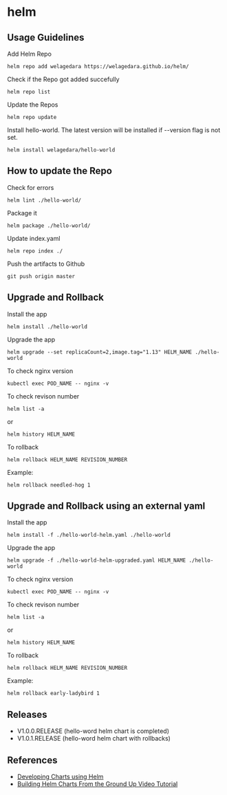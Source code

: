 # helm

## Usage Guidelines

Add Helm Repo
```
helm repo add welagedara https://welagedara.github.io/helm/
```
Check if the Repo got added succefully
```
helm repo list
```
Update the Repos
```
helm repo update
```
Install hello-world. The latest version will be installed if --version flag is not set.
```
helm install welagedara/hello-world 
```

## How to update the Repo

Check for errors
```
helm lint ./hello-world/
```
Package it
```
helm package ./hello-world/
```
Update index.yaml
```
helm repo index ./
```
Push the artifacts to Github
```
git push origin master
```

## Upgrade and Rollback 

Install the app
```
helm install ./hello-world
``` 
Upgrade the app
```
helm upgrade --set replicaCount=2,image.tag="1.13" HELM_NAME ./hello-world
```
To check nginx version
```
kubectl exec POD_NAME -- nginx -v
```
To check revison number 
```
helm list -a
```
or 
```
helm history HELM_NAME
```
To rollback
```
helm rollback HELM_NAME REVISION_NUMBER
```
Example:
```
helm rollback needled-hog 1
```

## Upgrade and Rollback using an external yaml

Install the app
```
helm install -f ./hello-world-helm.yaml ./hello-world
``` 
Upgrade the app
```
helm upgrade -f ./hello-world-helm-upgraded.yaml HELM_NAME ./hello-world
```
To check nginx version
```
kubectl exec POD_NAME -- nginx -v
```
To check revison number 
```
helm list -a
```
or 
```
helm history HELM_NAME
```
To rollback
```
helm rollback HELM_NAME REVISION_NUMBER
```
Example:
```
helm rollback early-ladybird 1
```

## Releases

  - V1.0.0.RELEASE (hello-word helm chart is completed)
  - V1.0.1.RELEASE (hello-word helm chart with rollbacks)

## References

  - [Developing Charts using Helm](https://docs.helm.sh/developing_charts/)
  - [Building Helm Charts From the Ground Up Video Tutorial](https://www.youtube.com/watch?v=vQX5nokoqrQ)
  